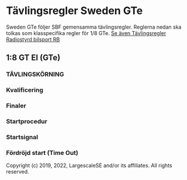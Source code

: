 # Tävlingsregler Sweden GTe

Sweden GTe följer SBF gemensamma tävlingsregler. Reglerna nedan ska
tolkas som klasspecifika regler för 1/8 GTe. [Se även Tävlingsregler
Radiostyrd bilsport RB][]

## 1:8 GT El (GTe)

### TÄVLINGSKÖRNING

### Kvalificering

### Finaler

### Startprocedur

### Startsignal

### Fördröjd start (Time Out)

  [Se även Tävlingsregler Radiostyrd bilsport RB]: https://www.sbf.se/Regler/Radiostyrdbilsport/

Copyright (c) 2019, 2022, LargescaleSE and/or its affiliates. All rights reserved.
